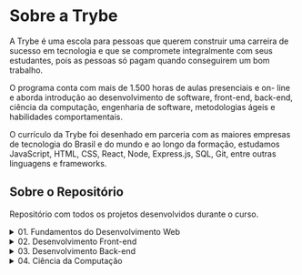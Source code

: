 # **Sobre a Trybe**

A Trybe é uma escola para pessoas que querem construir uma carreira de sucesso em tecnologia e que se compromete integralmente com seus estudantes, pois as pessoas só pagam quando conseguirem um bom trabalho.

O programa conta com mais de 1.500 horas de aulas presenciais e on- line e aborda introdução ao desenvolvimento de software, front-end, back-end, ciência da computação, engenharia de software, metodologias ágeis e habilidades comportamentais.

O currículo da Trybe foi desenhado em parceria com as maiores empresas de tecnologia do Brasil e do mundo e ao longo da formação, estudamos JavaScript, HTML, CSS, React, Node, Express.js, SQL, Git, entre outras linguagens e frameworks.

## **Sobre o Repositório**

Repositório com todos os projetos desenvolvidos durante o curso.

  <details>
    <summary>01. Fundamentos do Desenvolvimento Web</summary>
    <table>
      <tr>
        <td colspan="2" align="center">
          <strong>Bloco 01:</strong> Unix, Bash e Shell Script
        </td>
      </tr>
      <tr>
        <td>:ballot_box_with_check:</td>
        <td><s><em><strong>03:</strong> Setup</em></s></td>
      </tr>
      <tr>
        <td>:ballot_box_with_check:</td>
        <td><s><em><strong>03:</strong> Fundamentos do Desenvolvimento Web</em></s></td>
      </tr>
      <tr>
        <td>:ballot_box_with_check:</td>
        <td><s><em><strong>03:</strong> Introdução - Unix & Shell</em></s></td>
      </tr>
      <tr>
        <td>:ballot_box_with_check:</td>
        <td><s><em><strong>03:</strong> Unix & Bash - Parte 1</em></s></td>
      </tr>
      <tr>
        <td>:ballot_box_with_check:</td>
        <td><s><em><strong>04:</strong> Unix & Bash - Parte 2</em></s></td>
      </tr>
      <tr>
        <td colspan="2" align="center">
          <strong>Bloco 02:</strong> Git, GitHub e Internet
        </td>
      </tr>
      <tr>
        <td>:black_square_button:</td>
        <td><strong>01:</strong> Git & GitHub - O que é e para que serve</td>
      </tr>
      <tr>
        <td>:black_square_button:</td>
        <td><strong>02:</strong> Git & GitHub - Entendendo os comandos</td>
      </tr>
      <tr>
        <td>:black_square_button:</td>
        <td><strong>03:</strong> Internet - Entendendo como ela funciona</td>
      </tr>
      <tr>
        <td colspan="2" align="center">
          <strong>Bloco 03:</strong> Introdução à HTML e CSS
        </td>
      </tr>
      <tr>
        <td>:ballot_box_with_check:</td>
        <td><s><em><strong>01:</strong> Introdução - HTML & CSS</em></s></td>
      </tr>
      <tr>
        <td>:black_square_button:</td>
        <td><strong>01:</strong> HTML & CSS - Estruturas de página</td>
      </tr>
      <tr>
        <td>:black_square_button:</td>
        <td><strong>02:</strong> HTML & CSS - Primeiros passos em CSS</td>
      </tr>
      <tr>
        <td>:black_square_button:</td>
        <td><strong>03:</strong> HTML & CSS - Seletores e posicionamento</td>
      </tr>
      <tr>
        <td>:black_square_button:</td>
        <td><strong>04:</strong> HTML Semântico</td>
      </tr>
      <tr>
        <td>:ballot_box_with_check:</td>
        <td><s><em><strong>05:</strong> Projeto - Lessons Learned</em></s></td>
      </tr>
      <tr>
        <td colspan="2" align="center">
          <strong>Bloco 04:</strong> Introdução à JavaScript e Lógica de Programação
        </td>
      </tr>
      <tr>
        <td>:ballot_box_with_check:</td>
        <td><s><em><strong>01:</strong> Introdução - JavaScript</em></s></td>
      </tr>
      <tr>
        <td>:black_square_button:</td>
        <td><strong>01:</strong> JavaScript - Primeiros passos</td>
      </tr>
      <tr>
        <td>:black_square_button:</td>
        <td><strong>02:</strong> JavaScript - Array e loop For</td>
      </tr>
      <tr>
        <td>:black_square_button:</td>
        <td><strong>03:</strong> JavaScript - Lógica de Programação e Algoritmos</td>
      </tr>
      <tr>
        <td>:black_square_button:</td>
        <td><strong>04:</strong> JavaScript - Objetos e funções</td>
      </tr>
      <tr>
        <td>:ballot_box_with_check:</td>
        <td><s><em><strong>05:</strong> Projeto - Playground Functions</em></s></td>
      </tr>
      <tr>
        <td colspan="2" align="center">
          <strong>Bloco 05:</strong> JavaScript: DOM, Eventos e Web Storage
        </td>
      </tr>
      <tr>
        <td>:black_square_button:</td>
        <td><strong>01:</strong> JavaScript - DOM e seletores</td>
      </tr>
      <tr>
        <td>:black_square_button:</td>
        <td><strong>02:</strong> JavaScript - Trabalhando com elementos</td>
      </tr>
      <tr>
        <td>:black_square_button:</td>
        <td><strong>03:</strong> JavaScript - Eventos</td>
      </tr>
      <tr>
        <td>:black_square_button:</td>
        <td><strong>04:</strong> JavaScript - Web Storage</td>
      </tr>
      <tr>
        <td>:ballot_box_with_check:</td>
        <td><s><em><strong>05:</strong> Fundamentos - JavaScript - Projetos</em></s></td>
      </tr>
      <tr>
        <td>:ballot_box_with_check:</td>
        <td><s><em><strong>05:</strong> Projeto - Arte com Pixels</em></s></td>
      </tr>
      <tr>
        <td>:ballot_box_with_check:</td>
        <td><s><em><strong>06:</strong> Projeto - Lista de tarefas</em></s></td>
      </tr>
      <tr>
        <td>:ballot_box_with_check:</td>
        <td><s><em><strong>07:</strong> (Bônus) Projeto - Meme Generator</em></s></td>
      </tr>
      <tr>
        <td>:ballot_box_with_check:</td>
        <td><s><em><strong>08:</strong> (Bônus) Projeto - Adivinhe a Cor</em></s></td>
      </tr>
      <tr>
        <td>:ballot_box_with_check:</td>
        <td><s><em><strong>08:</strong> (Bônus) Projeto - Carta Misteriosa</em></s></td>
      </tr>
      <tr>
        <td colspan="2" align="center">
          <strong>Bloco 06:</strong> HTML e CSS: Forms, Flexbox e Responsivo
        </td>
      </tr>
      <tr>
        <td>:black_square_button:</td>
        <td><strong>01:</strong> HTML & CSS - Forms</td>
      </tr>
      <tr>
        <td>:black_square_button:</td>
        <td><strong>02:</strong> Bibliotecas JavaScript e Frameworks CSS</td>
      </tr>
      <tr>
        <td>:ballot_box_with_check:</td>
        <td><s><em><strong>03:</strong> Introdução - CSS Flexbox</em></s></td>
      </tr>
      <tr>
        <td>:black_square_button:</td>
        <td><strong>03:</strong> CSS Flexbox - Parte 1</td>
      </tr>
      <tr>
        <td>:ballot_box_with_check:</td>
        <td><s><em><strong>04:</strong> CSS Flexbox - Parte 2</em></s></td>
      </tr>
      <tr>
        <td>:black_square_button:</td>
        <td><strong>05:</strong> CSS Responsivo - Mobile First</td>
      </tr>
      <tr>
        <td>:ballot_box_with_check:</td>
        <td><s><em><strong>06:</strong> Projeto - Página inicial do Facebook</em></s></td>
      </tr>
      <tr>
        <td colspan="2" align="center">
          <strong>Bloco 07:</strong> Introdução à JavaScript ES6 e Testes Unitários
        </td>
      </tr>
      <tr>
        <td>:ballot_box_with_check:</td>
        <td><s><em><strong>01:</strong> JavaScript ES6 - let, const, arrow functions e template literals</em></s></td>
      </tr>
      <tr>
        <td>:ballot_box_with_check:</td>
        <td><s><em><strong>02:</strong> JavaScript ES6 - Objects</em></s></td>
      </tr>
      <tr>
        <td>:ballot_box_with_check:</td>
        <td><s><em><strong>03:</strong> Testes unitários em JavaScript</em></s></td>
      </tr>
      <tr>
        <td>:ballot_box_with_check:</td>
        <td><s><em><strong>04:</strong> Projeto - JavaScript Testes Unitários</em></s></td>
      </tr>
      <tr>
        <td colspan="2" align="center">
          <strong>Bloco 08:</strong> Higher Order Functions do JavaScript ES6
        </td>
      </tr>
      <tr>
        <td>:ballot_box_with_check:</td>
        <td><s><em><strong>01:</strong> JavaScript ES6 - Higher Order Functions - forEach, find, some, every, sort</em></s></td>
      </tr>
      <tr>
        <td>:ballot_box_with_check:</td>
        <td><s><em><strong>02:</strong> JavaScript ES6 - Higher Order Functions - map e filter</em></s></td>
      </tr>
      <tr>
        <td>:ballot_box_with_check:</td>
        <td><s><em><strong>03:</strong> JavaScript ES6 - Higher Order Functions - reduce</em></s></td>
      </tr>
      <tr>
        <td>:ballot_box_with_check:</td>
        <td><s><em><strong>04:</strong> JavaScript ES6 - spread operator, parâmetro rest, destructuring e mais</em></s></td>
      </tr>
      <tr>
        <td>:ballot_box_with_check:</td>
        <td><s><em><strong>05:</strong> Projeto - Zoo functions</em></s></td>
      </tr>
      <tr>
        <td colspan="2" align="center">
          <strong>Bloco 09:</strong> JavaScript Assíncrono e Promises
        </td>
      </tr>
      <tr>
        <td>:ballot_box_with_check:</td>
        <td><s><em><strong>01:</strong> JavaScript Assíncrono e Callbacks</em></s></td>
      </tr>
      <tr>
        <td>:ballot_box_with_check:</td>
        <td><s><em><strong>02:</strong> JavaScript Promises</em></s></td>
      </tr>
      <tr>
        <td>:ballot_box_with_check:</td>
        <td><s><em><strong>03:</strong> Projeto - Carrinho de Compras</em></s></td>
      </tr>
      <tr>
        <td colspan="2" align="center">
          <strong>Bloco 10:</strong> Testes automatizados com Jest
        </td>
      </tr>
      <tr>
        <td>:ballot_box_with_check:</td>
        <td><s><em><strong>01:</strong> Primeiros passos no Jest</em></s></td>
      </tr>
      <tr>
        <td>:ballot_box_with_check:</td>
        <td><s><em><strong>02:</strong> Jest - Testes Assíncronos</em></s></td>
      </tr>
      <tr>
        <td>:ballot_box_with_check:</td>
        <td><s><em><strong>03:</strong> Jest - Simulando comportamentos</em></s></td>
      </tr>
      <tr>
        <td>:ballot_box_with_check:</td>
        <td><s><em><strong>04:</strong> Projeto - Jest Assíncrono e Mocking</em></s></td>
      </tr>
    </table>
</details>
<details>
  <summary>02. Desenvolvimento Front-end</summary>
  <table>
    <tr>
      <td colspan="2" align="center">
        <strong>Bloco 11:</strong> Introdução à React
      </td>
    </tr>
    <tr>
      <td>:ballot_box_with_check:</td>
      <td><s><em><strong>01:</strong> Introdução - Front-end</em></s></td>
    </tr>
    <tr>
      <td>:ballot_box_with_check:</td>
      <td><s><em><strong>01:</strong> Introdução - React</em></s></td>
    </tr>
    <tr>
      <td>:ballot_box_with_check:</td>
      <td><s><em><strong>01:</strong> 'Hello, world!' no React!</em></s></td>
    </tr>
    <tr>
      <td>:ballot_box_with_check:</td>
      <td><s><em><strong>02:</strong> Componentes React</em></s></td>
    </tr>
    <tr>
      <td>:ballot_box_with_check:</td>
      <td><s><em><strong>03:</strong> Projeto - Movie Cards Library</em></s></td>
    </tr>
    <tr>
      <td colspan="2" align="center">
        <strong>Bloco 12:</strong> Componentes com Estado, Eventos e Formulários com
        React
      </td>
    </tr>
    <tr>
      <td>:ballot_box_with_check:</td>
      <td><s><em><strong>01:</strong> Componentes com estado e eventos</em></s></td>
    </tr>
    <tr>
      <td>:black_square_button:</td>
      <td><strong>02:</strong> Formulários no React</td>
    </tr>
    <tr>
      <td>:ballot_box_with_check:</td>
      <td><s><em><strong>03:</strong> Projeto - Movie Cards Library Stateful</em></s></td>
    </tr>
    <tr>
      <td colspan="2" align="center">
        <strong>Bloco 13:</strong> Ciclo de Vida de Componentes e React Router
      </td>
    </tr>
    <tr>
      <td>:black_square_button:</td>
      <td><strong>01:</strong> Ciclo de vida de componentes</td>
    </tr>
    <tr>
      <td>:black_square_button:</td>
      <td><strong>02:</strong> React Router</td>
    </tr>
    <tr>
      <td>:ballot_box_with_check:</td>
      <td><s><em><strong>03:</strong> Projeto - Movie Cards Library CRUD</em></s></td>
    </tr>
    <tr>
      <td colspan="2" align="center">
        <strong>Bloco 14:</strong> Metodologias Ágeis
      </td>
  </tr>
    <tr>
      <td>:ballot_box_with_check:</td>
      <td><s><em><strong>01:</strong> Metodologias Ágeis</em></s></td>
    </tr>
    <tr>
      <td>:ballot_box_with_check:</td>
      <td><s><em><strong>02:</strong> Projeto - Frontend Online Store</em></s></td>
    </tr>
    <tr>
      <td colspan="2" align="center">
        <strong>Bloco 15:</strong> Testes automatizados com React Testing Library
      </td>
    </tr>
    <tr>
      <td>:black_square_button:</td>
      <td><strong>01:</strong> RTL - Primeiros passos</td>
    </tr>
    <tr>
      <td>:black_square_button:</td>
      <td><strong>02:</strong> RTL - Mocks e Inputs</td>
    </tr>
    <tr>
      <td>:black_square_button:</td>
      <td><strong>03:</strong> RTL - Testando React Router</td>
    </tr>
    <tr>
      <td>:ballot_box_with_check:</td>
      <td><s><em><strong>04:</strong> Projeto - Testes em React</em></s></td>
    </tr>
    <tr>
      <td colspan="2" align="center">
        <strong>Bloco 16:</strong> Gerenciamento de estado com Redux
      </td>
    </tr>
    <tr>
      <td>:ballot_box_with_check:</td>
      <td><s><em><strong>01:</strong> Introdução ao Redux - O estado global da aplicação</em></s></td>
    </tr>
    <tr>
      <td>:ballot_box_with_check:</td>
      <td><s><em><strong>02:</strong> Usando o Redux no React</em></s></td>
    </tr>
    <tr>
      <td>:black_square_button:</td>
      <td><strong>03:</strong> Usando o Redux no React - Prática</td>
    </tr>
    <tr>
      <td>:black_square_button:</td>
      <td><strong>04:</strong> Usando o Redux no React - Actions Assíncronas</td>
    </tr>
    <tr>
      <td>:black_square_button:</td>
      <td><strong>05:</strong> Testes em React-Redux</td>
    </tr>
    <tr>
      <td>:ballot_box_with_check:</td>
      <td><s><em><strong>06:</strong> Projeto - Trybe Wallet</em></s></td>
    </tr>
    <tr>
      <td colspan="2" align="center">
        <strong>Bloco 17:</strong> Projeto Jogo de Trivia
      </em></s></td>
    </tr>
    <tr>
      <td>:ballot_box_with_check:</td>
      <td><s><em><strong>01:</strong> Projeto - Jogo de Trivia</td>
    </tr>
    <tr>
      <td colspan="2" align="center">
        <strong>Bloco 18:</strong> Context API e React Hooks
      </td>
    </tr>
    <tr>
      <td>:ballot_box_with_check:</td>
      <td><s><em><strong>01:</strong> 01:</strong> Context API do React</em></s></td>
    </tr>
    <tr>
      <td>:ballot_box_with_check:</td>
      <td><s><em><strong>02:</strong> 02:</strong> React Hooks - useState e useContext</em></s></td>
    </tr>
    <tr>
      <td>:black_square_button:</td>
      <td><strong>03:</strong> React Hooks - useEffect e Hooks customizados</td>
    </tr>
    <tr>
      <td>:ballot_box_with_check:</td>
      <td><s><em><strong>04:</strong> Projeto - StarWars Datatable com Context API e Hooks</em></s></td>
    </tr>
    <tr>
      <td colspan="2" align="center">
        <strong>Bloco 19:</strong> Projeto App de Receitas
      </td>
    </tr>
    <tr>
      <td>:ballot_box_with_check:</td>
      <td><s><em><strong>01:</strong> Projeto - App de Receitas</em></s></td>
    </tr>
  </table>
</details>
<details>
  <summary>03. Desenvolvimento Back-end</summary>
  <table>
    <tr>
      <td colspan="2" align="center">
        <strong>Bloco 20:</strong> Introdução à SQL
      </td>
    </tr>
    <tr>
      <td>:ballot_box_with_check:</td>
      <td><s><em><strong>01:</strong> Introdução - Back-end</em></s></td>
    </tr>
    <tr>
      <td>:ballot_box_with_check:</td>
      <td><s><em><strong>01:</strong> Introdução - Bancos de dados relacionais</em></s></td>
    </tr>
    <tr>
      <td>:ballot_box_with_check:</td>
      <td><s><em><strong>01:</strong> Banco de dados SQL</em></s></td>
    </tr>
    <tr>
      <td>:ballot_box_with_check:</td>
      <td><s><em><strong>02:</strong> Encontrando dados em um banco de dados</em></s></td>
    </tr>
    <tr>
      <td>:ballot_box_with_check:</td>
      <td><s><em><strong>03:</strong> Filtrando dados de forma específica</em></s></td>
    </tr>
    <tr>
      <td>:ballot_box_with_check:</td>
      <td><s><em><strong>04:</strong> Manipulando tabelas</em></s></td>
    </tr>
    <tr>
      <td>:ballot_box_with_check:</td>
      <td><s><em><strong>05:</strong> Projeto - All For One</em></s></td>
    </tr>
    <tr>
      <td colspan="2" align="center">
        <strong>Bloco 21:</strong> Funções SQL, Joins e Subqueries
      </td>
    </tr>
    <tr>
      <td>:ballot_box_with_check:</td>
      <td><s><em><strong>01:</strong> Funções mais usadas no SQL</em></s></td>
    </tr>
    <tr>
      <td>:ballot_box_with_check:</td>
      <td><s><em><strong>02:</strong> Descomplicando JOINs, UNIONs e Subqueries</em></s></td>
    </tr>
    <tr>
      <td>:ballot_box_with_check:</td>
      <td><s><em><strong>03:</strong> Stored Routines & Stored Functions</em></s></td>
    </tr>
    <tr>
      <td>:ballot_box_with_check:</td>
      <td><s><em><strong>04:</strong> Projeto - Vocabulary Booster</em></s></td>
    </tr>
    <tr>
      <td colspan="2" align="center">
        <strong>Bloco 22:</strong> Normalização e Modelagem de Banco de Dados
      </td>
    </tr>
    <tr>
      <td>:ballot_box_with_check:</td>
      <td><s><em><strong>01:</strong> Transformando ideias em um modelo de banco de dados</em></s></td>
    </tr>
    <tr>
      <td>:ballot_box_with_check:</td>
      <td><s><em><strong>02:</strong> Normalização, Formas Normais e Dumps</em></s></td>
    </tr>
    <tr>
      <td>:ballot_box_with_check:</td>
      <td><s><em><strong>03:</strong> Transformando ideias em um modelo de banco de dados - Parte 2</em></s></td>
    </tr>
    <tr>
      <td>:ballot_box_with_check:</td>
      <td><s><em><strong>04:</strong> Projeto - One For All</em></s></td>
    </tr>
    <tr>
      <td colspan="2" align="center">
        <strong>Bloco 23:</strong> Introdução ao MongoDB
      </td>
    </tr>
    <tr>
      <td>:black_square_button:</td>
      <td><strong>01:</strong> Introdução - NoSQL</td>
    </tr>
    <tr>
      <td>:black_square_button:</td>
      <td><strong>01:</strong> MongoDB - Introdução</td>
    </tr>
    <tr>
      <td>:black_square_button:</td>
      <td><strong>02:</strong> Filter Operators</td>
    </tr>
    <tr>
      <td>:black_square_button:</td>
      <td><strong>03:</strong> Projeto - Data Flights</td>
    </tr>
    <tr>
      <td colspan="2" align="center">
        <strong>Bloco 24:</strong> MongoDB: Updates Simples e Complexos
      </td>
    </tr>
    <tr>
      <td>:black_square_button:</td>
      <td><strong>01:</strong> Updates Simples</td>
    </tr>
    <tr>
      <td>:black_square_button:</td>
      <td><strong>02:</strong> Updates Complexos - Arrays - Parte 1</td>
    </tr>
    <tr>
      <td>:black_square_button:</td>
      <td><strong>03:</strong> Updates Complexos - Arrays - Parte 2</td>
    </tr>
    <tr>
      <td>:black_square_button:</td>
      <td><strong>04:</strong> Projeto - Commerce</td>
    </tr>
    <tr>
      <td colspan="2" align="center">
        <strong>Bloco 25:</strong> MongoDB: Aggregation Framework
      </td>
    </tr>
    <tr>
      <td>:black_square_button:</td>
      <td><strong>01:</strong> Aggregation Framework - Parte 1</td>
    </tr>
    <tr>
      <td>:black_square_button:</td>
      <td><strong>02:</strong> Aggregation Framework - Parte 2</td>
    </tr>
    <tr>
      <td>:black_square_button:</td>
      <td><strong>03:</strong> Projeto - Aggregations</td>
    </tr>
    <tr>
      <td colspan="2" align="center">
        <strong>Bloco 26:</strong> Introdução ao desenvolvimento Web com NodeJS
      </td>
    </tr>
    <tr>
      <td>:black_square_button:</td>
      <td><strong>01:</strong> Intro - NodeJS</td>
    </tr>
    <tr>
      <td>:black_square_button:</td>
      <td><strong>01:</strong> NodeJS - Introdução</td>
    </tr>
    <tr>
      <td>:black_square_button:</td>
      <td><strong>02:</strong> NodeJS - Fluxo Assíncrono</td>
    </tr>
    <tr>
      <td>:black_square_button:</td>
      <td><strong>03:</strong> NodeJS - Arquitetura</td>
    </tr>
    <tr>
      <td>:black_square_button:</td>
      <td><strong>04:</strong> Express: HTTP com Node.js</td>
    </tr>
    <tr>
      <td>:black_square_button:</td>
      <td><strong>05:</strong> Práticando Express</td>
    </tr>
    <tr>
      <td>:black_square_button:</td>
      <td><strong>06:</strong> Projeto - Crush Manager</td>
    </tr>
    <tr>
      <td colspan="2" align="center">
        <strong>Bloco 27:</strong> NodeJS: Camada de Serviço e Arquitetura Rest e Restful
      </td>
    </tr>
    <tr>
      <td>:black_square_button:</td>
      <td><strong>01:</strong> Introdução - Arquitetura de Software</td>
    </tr>
    <tr>
      <td>:black_square_button:</td>
      <td><strong>01:</strong> Arquitetura de Software - Camada de Model</td>
    </tr>
    <tr>
      <td>:black_square_button:</td>
      <td><strong>02:</strong> Arquitetura de Software - Camada de Controller e Service</td>
    </tr>
    <tr>
      <td>:black_square_button:</td>
      <td><strong>03:</strong> Arquitetura web - Rest e Restful</td>
    </tr>
    <tr>
      <td>:black_square_button:</td>
      <td><strong>04:</strong> Projeto - Store Manager</td>
    </tr>
    <tr>
      <td colspan="2" align="center">
        <strong>Bloco 28:</strong> Autenticação e Upload de Arquivos
      </td>
    </tr>
    <tr>
      <td>:black_square_button:</td>
      <td><strong>01:</strong> NodeJS - JWT - (JSON Web Token)</td>
    </tr>
    <tr>
      <td>:black_square_button:</td>
      <td><strong>02:</strong> NodeJS - Upload de arquivos com Multer</td>
    </tr>
    <tr>
      <td>:black_square_button:</td>
      <td><strong>03:</strong> Projeto - Cookmaster</td>
    </tr>
    <tr>
      <td colspan="2" align="center">
        <strong>Bloco 29:</strong> Deployment
      </td>
    </tr>
    <tr>
      <td>:black_square_button:</td>
      <td><strong>01:</strong> Introdução - Deploy</td>
    </tr>
    <tr>
      <td>:black_square_button:</td>
      <td><strong>01:</strong> Infraestrutura - Deploy com Heroku</td>
    </tr>
    <tr>
      <td>:black_square_button:</td>
      <td><strong>02:</strong> Deploy - Gerenciadores de Processos</td>
    </tr>
    <tr>
      <td>:black_square_button:</td>
      <td><strong>03:</strong> Projeto - Stranger Things</td>
    </tr>
    <tr>
      <td colspan="2" align="center">
        <strong>Bloco 30:</strong> Projeto Trybeer
      </td>
    </tr>
    <tr>
      <td>:black_square_button:</td>
      <td><strong>01:</strong> Projeto - Trybeer</td>
    </tr>
    <tr>
      <td>:black_square_button:</td>
      <td>Bloco 31:</strong> Arquitetura: SOLID e ORM</td>
    </tr>
    <tr>
      <td>:black_square_button:</td>
      <td><strong>01:</strong> Arquitetura - Princípios SOLID</td>
    </tr>
    <tr>
      <td>:black_square_button:</td>
      <td><strong>02:</strong> ORM - Interface da aplicação com o banco de dados</td>
    </tr>
    <tr>
      <td>:black_square_button:</td>
      <td><strong>03:</strong> ORM - Associations</td>
    </tr>
    <tr>
      <td>:black_square_button:</td>
      <td><strong>04:</strong> Boas práticas na escrita de testes</td>
    </tr>
    <tr>
      <td>:black_square_button:</td>
      <td><strong>05:</strong> Projeto - API de Blogs</td>
    </tr>
    <tr>
      <td colspan="2" align="center">
        <strong>Bloco 32:</strong> Sockets
      </td>
    </tr>
    <tr>
      <td>:black_square_button:</td>
      <td><strong>01:</strong> Arquitetura de Software - Camada de View</td>
    </tr>
    <tr>
      <td>:black_square_button:</td>
      <td><strong>02:</strong> Sockets - TCP/UDP & NET</td>
    </tr>
    <tr>
      <td>:black_square_button:</td>
      <td><strong>03:</strong> Sockets - Socket.io</td>
    </tr>
    <tr>
      <td>:black_square_button:</td>
      <td><strong>04:</strong> Projeto - Webchat</td>
    </tr>
    <tr>
      <td colspan="2" align="center">
        <strong>Bloco 33:</strong> Projeto Trybeer II
      </td>
    </tr>
    <tr>
      <td>:black_square_button:</td>
      <td><strong>01:</strong> Projeto - Trybeer v2</td>
    </tr>
  </table>
</details>
<details>
  <summary>04. Ciência da Computação</summary>
  <table>
    <tr>
      <td colspan="2" align="center">
        <strong>Bloco 34:</strong> Arquitetura de Computadores e Redes
      </td>
    </tr>
    <tr>
      <td>:black_square_button:</td>
      <td><strong>01:</strong> Introdução - Ciência da Computação</td>
    </tr>
    <tr>
      <td>:black_square_button:</td>
      <td><strong>01:</strong> Arquitetura de Computadores</td>
    </tr>
    <tr>
      <td>:black_square_button:</td>
      <td><strong>02:</strong> Arquitetura de redes</td>
    </tr>
    <tr>
      <td>:black_square_button:</td>
      <td><strong>03:</strong> Redes de computadores, ferramentas e segurança</td>
    </tr>
    <tr>
      <td>:black_square_button:</td>
      <td><strong>04:</strong> Projeto - Explorando os protocolos</td>
    </tr>
    <tr>
      <td colspan="2" align="center">
        <strong>Bloco 35:</strong> Introdução à Python e Raspagem de Dados da Web
      </td>
    </tr>
    <tr>
      <td>:black_square_button:</td>
      <td><strong>01:</strong> Aprendendo Python</td>
    </tr>
    <tr>
      <td>:black_square_button:</td>
      <td><strong>02:</strong> Entrada e Saída de Dados</td>
    </tr>
    <tr>
      <td>:black_square_button:</td>
      <td><strong>03:</strong> Raspagem de Dados</td>
    </tr>
    <tr>
      <td>:black_square_button:</td>
      <td><strong>04:</strong> Testes</td>
    </tr>
    <tr>
      <td>:black_square_button:</td>
      <td><strong>05:</strong> Projeto - Tech news</td>
    </tr>
    <tr>
      <td colspan="2" align="center">
        <strong>Bloco 36:</strong> Programação Orientada a Objetos e Padrões de
        Projeto
      </td>
    </tr>
    <tr>
      <td>:black_square_button:</td>
      <td><strong>01:</strong> Introdução à programação orientada a objetos</td>
    </tr>
    <tr>
      <td>:black_square_button:</td>
      <td><strong>02:</strong> Programação orientada a objetos na prática</td>
    </tr>
    <tr>
      <td>:black_square_button:</td>
      <td><strong>03:</strong> Padrões de projeto</td>
    </tr>
    <tr>
      <td>:black_square_button:</td>
      <td><strong>04:</strong> Projeto - Relatórios de Estoque</td>
    </tr>
    <tr>
      <td colspan="2" align="center">
        <strong>Bloco 37:</strong> Algoritmos e Estrutura de Dados
      </td>
    </tr>
    <tr>
      <td>:black_square_button:</td>
      <td><strong>01:</strong> Estrutura de Dados I - Arrays</td>
    </tr>
    <tr>
      <td>:black_square_button:</td>
      <td><strong>02:</strong> Estrutura de Dados I - Complexidade de Algoritmos</td>
    </tr>
    <tr>
      <td>:black_square_button:</td>
      <td><strong>03:</strong> Recursividade e Estratégias para solução de problemas</td>
    </tr>
    <tr>
      <td>:black_square_button:</td>
      <td><strong>04:</strong> Algoritmos de ordenação e busca</td>
    </tr>
    <tr>
      <td>:black_square_button:</td>
      <td><strong>05:</strong> Projeto - Algoritmos</td>
    </tr>
    <tr>
      <td colspan="2" align="center">
        <strong>Bloco 38:</strong> Estrutura de Dados: Hash e Set
      </td>
    </tr>
    <tr>
      <td>:black_square_button:</td>
      <td><strong>01:</strong> Estrutura de dados II - Hash maps & Dict</td>
    </tr>
    <tr>
      <td>:black_square_button:</td>
      <td><strong>02:</strong> Estrutura de dados II - Set</td>
    </tr>
    <tr>
      <td>:black_square_button:</td>
      <td><strong>03:</strong> Projeto - Restaurant Orders</td>
    </tr>
    <tr>
      <td colspan="2" align="center">
        <strong>Bloco 39:</strong> Estrutura de Dados: Pilhas, Filas e Listas
      </td>
    </tr>
    <tr>
      <td>:black_square_button:</td>
      <td><strong>01:</strong> Estrutura de dados III - Pilhas</td>
    </tr>
    <tr>
      <td>:black_square_button:</td>
      <td><strong>02:</strong> Estrutura de dados III - Deque</td>
    </tr>
    <tr>
      <td>:black_square_button:</td>
      <td><strong>03:</strong> Estrutura de Dados III - Nó & Listas ligadas</td>
    </tr>
    <tr>
      <td>:black_square_button:</td>
      <td><strong>04:</strong> Estrutura de Dados III - Listas duplamente ligadas</td>
    </tr>
    <tr>
      <td>:black_square_button:</td>
      <td><strong>05:</strong> Projeto - TING - Trybe Is Not Google</td>
    </tr>
  </table>
</details>